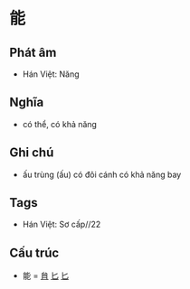 # 能

## Phát âm
* Hán Việt: Năng

## Nghĩa
* có thể, có khả năng

## Ghi chú
* ấu trùng (ấu) có đôi cánh có khả năng bay

## Tags
* Hán Việt: Sơ cấp//22

## Cấu trúc
* 能 = [䏍](䏍.md) [匕](匕.md) [匕](匕.md)

<script>window.HANZI_FIELD='能';</script>